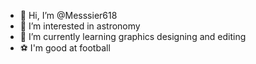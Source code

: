 - 👋 Hi, I’m @Messsier618
- 👀 I’m interested in astronomy
- 🌱 I’m currently learning graphics designing and editing
- ⚽ I'm good at football

<!---
Messsier618/Messsier618 is a ✨ special ✨ repository because its `README.md` (this file) appears on your GitHub profile.
You can click the Preview link to take a look at your changes.
--->
